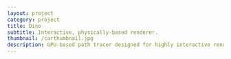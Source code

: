 ```yaml
---
layout: project
category: project
title: Dino
subtitle: Interactive, physically-based renderer.
thumbnail: /carthumbnail.jpg
description: GPU-based path tracer designed for highly interactive rendering. Includes a progressive rendering mode which allows on-the-fly modification of most scene data including camera, lighting, object models, material properties, and integrator settings.
---
```


